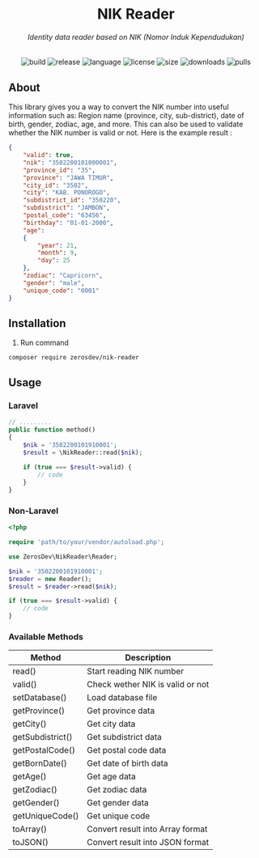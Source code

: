 <h1 align="center">NIK Reader</h1>
<h6 align="center">Identity data reader based on NIK (Nomor Induk Kependudukan)</h6>

<p align="center">
  <img src="https://github.com/ZerosDev/nik-reader/workflows/build/badge.svg" alt="build"/>
  <img src="https://img.shields.io/github/v/release/ZerosDev/nik-reader?include_prereleases" alt="release"/>
  <img src="https://img.shields.io/github/languages/top/ZerosDev/nik-reader" alt="language"/>
  <img src="https://img.shields.io/github/license/ZerosDev/nik-reader" alt="license"/>
  <img src="https://img.shields.io/github/languages/code-size/ZerosDev/nik-reader" alt="size"/>
  <img src="https://img.shields.io/github/downloads/ZerosDev/nik-reader/total" alt="downloads"/>
  <img src="https://img.shields.io/badge/PRs-welcome-brightgreen.svg" alt="pulls"/>
</p>

## About

This library gives you a way to convert the NIK number into useful information such as: Region name (province, city, sub-district), date of birth, gender, zodiac, age, and more. This can also be used to validate whether the NIK number is valid or not.
Here is the example result :

```json
{
    "valid": true,
    "nik": "3502200101000001",
    "province_id": "35",
    "province": "JAWA TIMUR",
    "city_id": "3502",
    "city": "KAB. PONOROGO",
    "subdistrict_id": "350220",
    "subdistrict": "JAMBON",
    "postal_code": "63456",
    "birthday": "01-01-2000",
    "age":
    {
        "year": 21,
        "month": 9,
        "day": 25
    },
    "zodiac": "Capricorn",
    "gender": "male",
    "unique_code": "0001"
} 
```

## Installation

1. Run command
<pre><code>composer require zerosdev/nik-reader</code></pre>

## Usage

### Laravel

```php
// .........
public function method()
{
    $nik = '3502200101910001';
    $result = \NikReader::read($nik);
    
    if (true === $result->valid) {
        // code
    }
}
```

### Non-Laravel

```php
<?php

require 'path/to/your/vendor/autoload.php';

use ZerosDev\NikReader\Reader;

$nik = '3502200101910001';
$reader = new Reader();
$result = $reader->read($nik);

if (true === $result->valid) {
    // code
}
```

### Available Methods

| Method                    | Description                      |
|---------------------------|----------------------------------|
| read()                    | Start reading NIK number         |
| valid()                   | Check wether NIK is valid or not |
| setDatabase()             | Load database file               |
| getProvince()             | Get province data                |
| getCity()                 | Get city data                    |
| getSubdistrict()          | Get subdistrict data             |
| getPostalCode()           | Get postal code data             |
| getBornDate()             | Get date of birth data           |
| getAge()                  | Get age data                     |
| getZodiac()               | Get zodiac data                  |
| getGender()               | Get gender data                  |
| getUniqueCode()           | Get unique code                  |
| toArray()                 | Convert result into Array format |
| toJSON()                  | Convert result into JSON format  |
